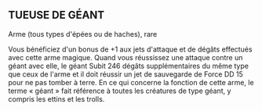 ## TUEUSE DE GÉANT

Arme (tous types d'épées ou de haches), rare

Vous bénéficiez d'un bonus de +1 aux jets d'attaque et de
dégâts effectués avec cette arme magique. Quand vous
réussissez une attaque contre un géant avec elle, le géant
Subit 246 dégâts supplémentaires du même type que ceux de
l'arme et il doit réussir un jet de sauvegarde de Force DD 15
pour ne pas tomber à terre. En ce qui concerne la fonction
de cette arme, le terme « géant » fait référence à toutes les
créatures de type géant, y compris les ettins et les trolls.

